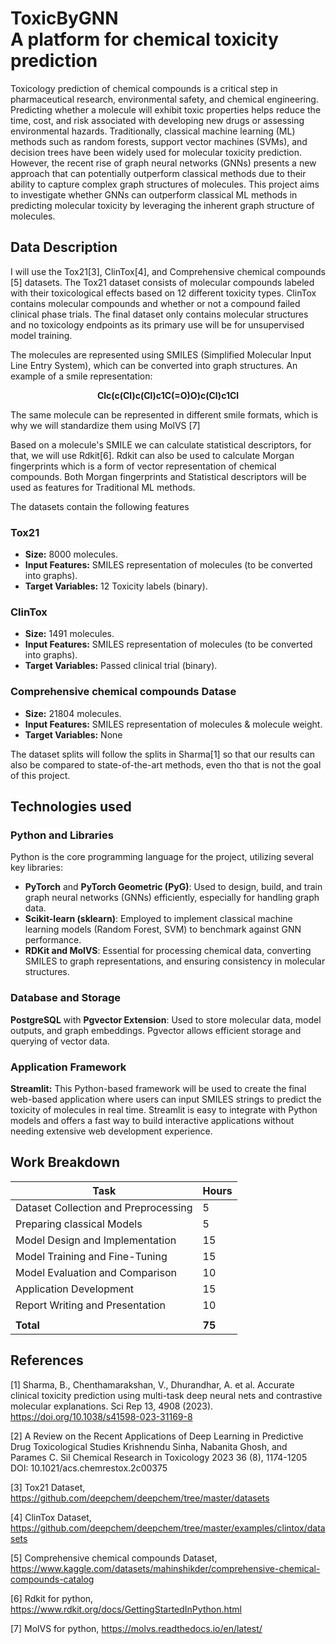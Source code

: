 
# ToxicByGNN <br>  A platform for chemical toxicity prediction 

Toxicology prediction of chemical compounds is a critical step in pharmaceutical research, environmental safety, and chemical engineering. Predicting whether a molecule will exhibit toxic properties helps reduce the time, cost, and risk associated with developing new drugs or assessing environmental hazards. Traditionally, classical machine learning (ML) methods such as random forests, support vector machines (SVMs), and decision trees have been widely used for molecular toxicity prediction. However, the recent rise of graph neural networks (GNNs) presents a new approach that can potentially outperform classical methods due to their ability to capture complex graph structures of molecules. This project aims to investigate whether GNNs can outperform classical ML methods in predicting molecular toxicity by leveraging the inherent graph structure of molecules.

## Data Description
I will use the Tox21[3], ClinTox[4], and Comprehensive chemical compounds [5] datasets.  The Tox21 dataset consists of molecular compounds labeled with their toxicological effects based on 12 different toxicity types. ClinTox contains molecular compounds and whether or not a compound failed clinical phase trials. The final dataset only contains molecular structures and no toxicology endpoints as its primary use will be for unsupervised model training.

The molecules are represented using SMILES (Simplified Molecular Input Line Entry System), which can be converted into graph structures. An example of a smile representation:

<p align="center">
<b>Clc(c(Cl)c(Cl)c1C(=O)O)c(Cl)c1Cl</b>
</p>
The same molecule can be represented in different smile formats, which is why we will standardize them using MolVS [7]

Based on a molecule's SMILE we can calculate statistical descriptors, for that, we will use Rdkit[6]. Rdkit can also be used to calculate Morgan fingerprints which is a form of vector representation of chemical compounds. Both Morgan fingerprints and Statistical descriptors will be used as features for Traditional ML methods.

The datasets contain the following features
### Tox21
- **Size:** 8000 molecules.
- **Input Features:** SMILES representation of molecules (to be converted into graphs).
- **Target Variables:** 12 Toxicity labels (binary).

### ClinTox
- **Size:** 1491 molecules.
- **Input Features:** SMILES representation of molecules (to be converted into graphs).
- **Target Variables:** Passed clinical trial (binary).

### Comprehensive chemical compounds Datase
- **Size:** 21804 molecules.
- **Input Features:** SMILES representation of molecules & molecule weight.
- **Target Variables:** None

The dataset splits will follow the splits in Sharma[1] so that our results can also be compared to state-of-the-art methods, even tho that is not the goal of this project. 

## Technologies used
### Python and Libraries
Python is the core programming language for the project, utilizing several key libraries:

- **PyTorch** and **PyTorch Geometric (PyG)**: Used to design, build, and train graph neural networks (GNNs) efficiently, especially for handling graph data.
- **Scikit-learn (sklearn)**: Employed to implement classical machine learning models (Random Forest, SVM) to benchmark against GNN performance.
- **RDKit and MolVS**: Essential for processing chemical data, converting SMILES to graph representations, and ensuring consistency in molecular structures.
### Database and Storage
**PostgreSQL** with **Pgvector Extension**: Used to store molecular data, model outputs, and graph embeddings. Pgvector allows efficient storage and querying of vector data.
### Application Framework
**Streamlit:** This Python-based framework will be used to create the final web-based application where users can input SMILES strings to predict the toxicity of molecules in real time. Streamlit is easy to integrate with Python models and offers a fast way to build interactive applications without needing extensive web development experience.

## Work Breakdown

| **Task**                             |**Hours**|
|--------------------------------------|-------|
| Dataset Collection and Preprocessing | 5     |
| Preparing classical Models           | 5     |
| Model Design and Implementation      | 15    |
| Model Training and Fine-Tuning       | 15    |
| Model Evaluation and Comparison      | 10    |
| Application Development              | 15    |
| Report Writing and Presentation      | 10    |
|                                      |       |
| **Total**                            | **75**|



## References
[1] Sharma, B., Chenthamarakshan, V., Dhurandhar, A. et al. Accurate clinical toxicity prediction using multi-task deep neural nets and contrastive molecular explanations. Sci Rep 13, 4908 (2023). https://doi.org/10.1038/s41598-023-31169-8

[2] A Review on the Recent Applications of Deep Learning in Predictive Drug Toxicological Studies Krishnendu Sinha, Nabanita Ghosh, and Parames C. Sil
Chemical Research in Toxicology 2023 36 (8), 1174-1205
DOI: 10.1021/acs.chemrestox.2c00375

[3] Tox21 Dataset, https://github.com/deepchem/deepchem/tree/master/datasets

[4] ClinTox Dataset, https://github.com/deepchem/deepchem/tree/master/examples/clintox/datasets

[5] Comprehensive chemical compounds Dataset, https://www.kaggle.com/datasets/mahinshikder/comprehensive-chemical-compounds-catalog 

[6] Rdkit for python, https://www.rdkit.org/docs/GettingStartedInPython.html

[7] MolVS for python, https://molvs.readthedocs.io/en/latest/



